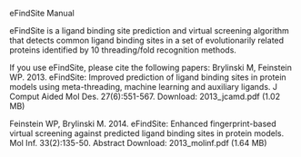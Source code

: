 eFindSite Manual

eFindSite is a ligand binding site prediction and virtual screening algorithm that detects common ligand binding sites in a set of evolutionarily related proteins identified by 10 threading/fold recognition methods.

If you use eFindSite, please cite the following papers:
Brylinski M, Feinstein WP.  2013.  eFindSite: Improved prediction of ligand binding sites in protein models using meta-threading, machine learning and auxiliary ligands. J Comput Aided Mol Des. 27(6):551-567. 
 Download: 2013_jcamd.pdf (1.02 MB)
 
Feinstein WP, Brylinski M.  2014.  eFindSite: Enhanced fingerprint-based virtual screening against predicted ligand binding sites in protein models. Mol Inf. 33(2):135-50. Abstract
 Download: 2013_molinf.pdf (1.64 MB) 
